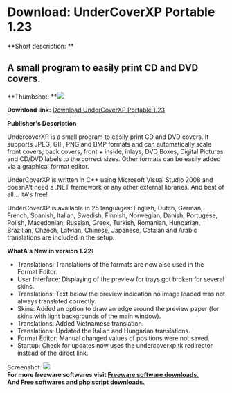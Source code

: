 # Download: UnderCoverXP Portable 1.23

**Short description: **

## A small program to easily print CD and DVD covers.

  
**Thumbshot: **![](http://www.freewarefiles.com/screenshot/undercoverxp120_md.jpg)   
  
**Download link:** [Download UnderCoverXP Portable 1.23](http://freesoftwares.boysofts.com/UnderCoverXP-Portable_program_50827.html)  
  

**Publisher's Description**  
  

UndercoverXP is a small program to easily print CD and DVD covers. It supports
JPEG, GIF, PNG and BMP formats and can automatically scale front covers, back
covers, front + inside, inlays, DVD Boxes, Digital Pictures and CD/DVD labels
to the correct sizes. Other formats can be easily added via a graphical format
editor.

UnderCoverXP is written in C++ using Microsoft Visual Studio 2008 and doesnA't
need a .NET framework or any other external libraries. And best of all...
itA's free!

UnderCoverXP is available in 25 languages: English, Dutch, German, French,
Spanish, Italian, Swedish, Finnish, Norwegian, Danish, Portugese, Polish,
Macedonian, Russian, Greek, Turkish, Romanian, Hungarian, Brazilian, Chzech,
Latvian, Chinese, Japanese, Catalan and Arabic translations are included in
the setup.

**WhatA's New in version 1.22:**

  * Translations: Translations of the formats are now also used in the Format Editor. 
  * User Interface: Displaying of the preview for trays got broken for several skins. 
  * Translations: Text below the preview indication no image loaded was not always translated correctly. 
  * Skins: Added an option to draw an edge around the preview paper (for skins with light backgrounds of the main window). 
  * Translations: Added Vietnamese translation. 
  * Translations: Updated the Italian and Hungarian translations. 
  * Format Editor: Manual changed values of positions were not saved. 
  * Startup: Check for updates now uses the undercoverxp.tk redirector instead of the direct link. 

  
  
Screenshot: ![](http://www.freewarefiles.com/screenshot/undercoverxp120.jpg)  
**For more freeware softwares visit [Freeware software downloads.](http://freesoftwares.boysofts.com/)**   
**And [Free softwares and php script downloads.](http://www.boysofts.com/)**

